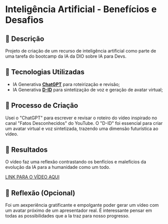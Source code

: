 # Inteligência Artificial - Benefícios e Desafios

## 📒 Descrição
Projeto de criação de um recurso de inteligência artificial como parte de uma tarefa do bootcamp da IA da DIO sobre IA para Devs.

## 🤖 Tecnologias Utilizadas
- IA Generativa **[ChatGPT](https://chat.openai.com)** para roteirização e revisão;
- IA Generativa **[D-ID](https://www.d-id.com)** para sintetização de voz e geração de avatar virtual;


## 🧐 Processo de Criação
Usei o "ChatGPT" para escrever e revisar o roteiro do vídeo inspirado no canal "Fatos Desconhecidos" do YouTube. O "D-ID" foi essencial para criar um avatar virtual e voz sintetizada, trazendo uma dimensão futurística ao vídeo.

## 🚀 Resultados
O vídeo faz uma reflexão contrastando os benfícios e malefícios da evolução da IA para a humanidade como um todo.

[LINK PARA O VÍDEO AQUI](vídeo/beneficios-e-desafios-IA.mp4)

## 💭 Reflexão (Opcional)
Foi um aexperiência gratificante e empolgante poder gerar um vídeo com um avatar próximo de um apresentador real. É interessante pensar em todas as possibilidades que a Ia traz para nosso progresso.
